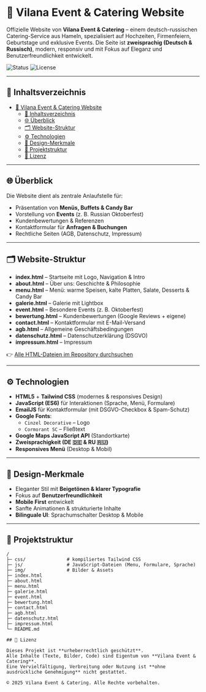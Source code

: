 # 🌸 Vilana Event & Catering Website

Offizielle Website von **Vilana Event & Catering** – einem deutsch-russischen Catering-Service aus Hameln, spezialisiert auf Hochzeiten, Firmenfeiern, Geburtstage und exklusive Events.
Die Seite ist **zweisprachig (Deutsch & Russisch)**, modern, responsiv und mit Fokus auf Eleganz und Benutzerfreundlichkeit entwickelt.

![Status](https://img.shields.io/badge/status-live-success) ![License](https://img.shields.io/badge/license-MIT-informational)

---

## 📑 Inhaltsverzeichnis

- [🌸 Vilana Event \& Catering Website](#-vilana-event--catering-website)
  - [📑 Inhaltsverzeichnis](#-inhaltsverzeichnis)
  - [🌐 Überblick](#-überblick)
  - [🗂 Website-Struktur](#-website-struktur)
  - [⚙ Technologien](#-technologien)
  - [🎨 Design-Merkmale](#-design-merkmale)
  - [📁 Projektstruktur](#-projektstruktur)
  - [📜 Lizenz](#-lizenz)

---

## 🌐 Überblick

Die Website dient als zentrale Anlaufstelle für:

- Präsentation von **Menüs, Buffets & Candy Bar**
- Vorstellung von **Events** (z. B. Russian Oktoberfest)
- Kundenbewertungen & Referenzen
- Kontaktformular für **Anfragen & Buchungen**
- Rechtliche Seiten (AGB, Datenschutz, Impressum)

---

## 🗂 Website-Struktur

- **index.html** – Startseite mit Logo, Navigation & Intro
- **about.html** – Über uns: Geschichte & Philosophie
- **menu.html** – Menü: warme Speisen, kalte Platten, Salate, Desserts & Candy Bar
- **galerie.html** – Galerie mit Lightbox
- **event.html** – Besondere Events (z. B. Oktoberfest)
- **bewertung.html** – Kundenbewertungen (Google Reviews + eigene)
- **contact.html** – Kontaktformular mit E-Mail-Versand
- **agb.html** – Allgemeine Geschäftsbedingungen
- **datenschutz.html** – Datenschutzerklärung (DSGVO)
- **impressum.html** – Impressum

👉 [Alle HTML-Dateien im Repository durchsuchen](https://github.com/NikolajMalisch/vilana/search?q=html&type=code)

---

## ⚙ Technologien

- **HTML5** + **Tailwind CSS** (modernes & responsives Design)
- **JavaScript (ES6)** für Interaktionen (Sprache, Menü, Formulare)
- **EmailJS** für Kontaktformular (mit DSGVO-Checkbox & Spam-Schutz)
- **Google Fonts**:
  - `Cinzel Decorative` – Logo
  - `Cormorant SC` – Fließtext
- **Google Maps JavaScript API** (Standortkarte)
- **Zweisprachigkeit (DE 🇩🇪 & RU 🇷🇺)**
- **Responsives Menü** (Desktop & Mobil)

---

## 🎨 Design-Merkmale

- Eleganter Stil mit **Beigetönen & klarer Typografie**
- Fokus auf **Benutzerfreundlichkeit**
- **Mobile First** entwickelt
- Sanfte Animationen & strukturierte Inhalte
- **Bilinguale UI**: Sprachumschalter Desktop & Mobile

---

## 📁 Projektstruktur

```text
/
├─ css/               # kompiliertes Tailwind CSS
├─ js/                # JavaScript-Dateien (Menu, Formulare, Sprache)
├─ img/               # Bilder & Assets
├─ index.html
├─ about.html
├─ menu.html
├─ galerie.html
├─ event.html
├─ bewertung.html
├─ contact.html
├─ agb.html
├─ datenschutz.html
├─ impressum.html
└─ README.md

## 📜 Lizenz

Dieses Projekt ist **urheberrechtlich geschützt**.
Alle Inhalte (Texte, Bilder, Code) sind Eigentum von **Vilana Event & Catering**.
Eine Vervielfältigung, Verbreitung oder Nutzung ist **ohne ausdrückliche Genehmigung** nicht gestattet.

© 2025 Vilana Event & Catering. Alle Rechte vorbehalten.

